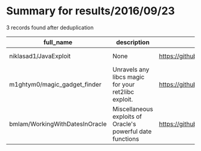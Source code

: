 
# Summary for results/2016/09/23
    
3 records found after deduplication

| full_name | description | html_url | matched_list | matched_count | pushed_at | size | stargazers_count | language | forks_count |
|--------------------------------|------------------------------------------------------------|---------------------------------------------------|----------------|-----------------|---------------------------|--------|--------------------|------------|---------------|
| niklasad1/JavaExploit | None | https://github.com/niklasad1/JavaExploit | ['exploit'] | 1 | 2016-09-23 06:47:34+00:00 | 1661 | 0 | Java | 0 |
| m1ghtym0/magic_gadget_finder | Unravels any libcs magic for your ret2libc exploit. | https://github.com/m1ghtym0/magic_gadget_finder | ['exploit'] | 1 | 2016-09-23 18:15:11+00:00 | 8 | 74 | Python | 10 |
| bmlam/WorkingWithDatesInOracle | Miscellaneous exploits of Oracle's powerful date functions | https://github.com/bmlam/WorkingWithDatesInOracle | ['exploit'] | 1 | 2016-09-23 08:51:36+00:00 | 12 | 0 | PLSQL | 0 |
